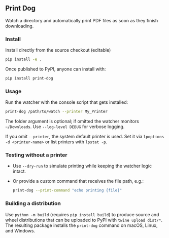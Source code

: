 ## Print Dog

Watch a directory and automatically print PDF files as soon as they finish downloading.

### Install

Install directly from the source checkout (editable)

```bash
pip install -e .
```

Once published to PyPI, anyone can install with:

```bash
pip install print-dog
```

### Usage

Run the watcher with the console script that gets installed:

```bash
print-dog /path/to/watch --printer My_Printer
```

The folder argument is optional; if omitted the watcher monitors `~/Downloads`. Use `--log-level DEBUG` for verbose logging.

If you omit `--printer`, the system default printer is used. Set it via `lpoptions -d <printer-name>` or list printers with `lpstat -p`.

### Testing without a printer

- Use `--dry-run` to simulate printing while keeping the watcher logic intact.
- Or provide a custom command that receives the file path, e.g.:

    ```bash
    print-dog --print-command "echo printing {file}"
    ```

### Building a distribution

Use `python -m build` (requires `pip install build`) to produce source and wheel distributions that can be uploaded to PyPI with `twine upload dist/*`. The resulting package installs the `print-dog` command on macOS, Linux, and Windows.
